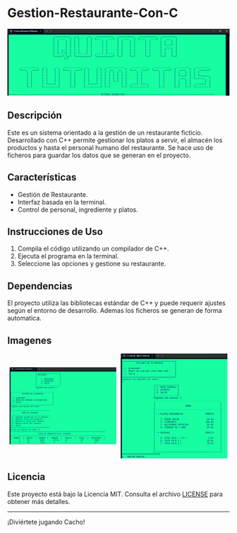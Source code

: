 # Gestion-Restaurante-Con-C

![Logo](Media/logo.png)

## Descripción
Este es un sistema orientado a la gestión de un restaurante ficticio. Desarrollado con C++ permite gestionar los platos a servir, el almacén los productos y hasta el personal humano del restaurante.
Se hace uso de ficheros para guardar los datos que se generan en el proyecto.

## Características
- Gestión de Restaurante.
- Interfaz basada en la terminal.
- Control de personal, ingrediente y platos.

## Instrucciones de Uso
1. Compila el código utilizando un compilador de C++.
2. Ejecuta el programa en la terminal.
3. Seleccione las opciones y gestione su restaurante.

## Dependencias
El proyecto utiliza las bibliotecas estándar de C++ y puede requerir ajustes según el entorno de desarrollo. Ademas los ficheros se generan de forma automatica.

## Imagenes
<div style="display: flex; justify-content: space-around; align-items: center;">
    <img src="Media/1.png" alt="Productos" style="width: 48%;">
    <img src="Media/2.png" alt="Platos" style="width: 48%;">
</div>



## Licencia
Este proyecto está bajo la Licencia MIT. Consulta el archivo [LICENSE](LICENSE) para obtener más detalles.

---

¡Diviértete jugando Cacho!
